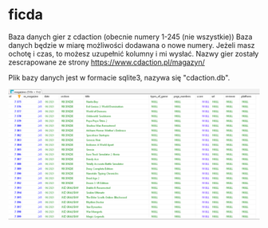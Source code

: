 # ficda
Baza danych gier z cdaction (obecnie numery 1-245 (nie wszystkie))
Baza danych będzie w miarę możliwości dodawana o nowe numery.
Jeżeli masz ochotę i czas, to możesz uzupełnić kolumny i mi wysłać.
Nazwy gier zostały zescrapowane ze strony https://www.cdaction.pl/magazyn/

Plik bazy danych jest w formacie sqlite3, nazywa się "cdaction.db".

![Screenshot](screen.png)

